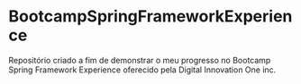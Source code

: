 # BootcampSpringFrameworkExperience

Repositório criado a fim de demonstrar o meu progresso no Bootcamp Spring Framework Experience oferecido pela Digital Innovation One inc.
